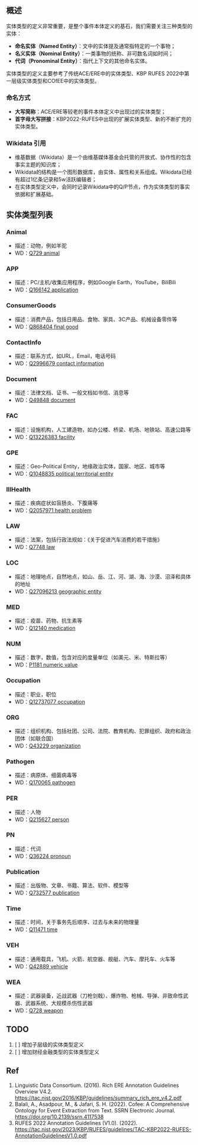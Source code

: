 ## 概述
实体类型的定义非常重要，是整个事件本体定义的基石，我们需要关注三种类型的实体：
- **命名实体（Named Entity）**：文中的实体提及通常指特定的一个事物；
- **名义实体（Nominal Entity）**：一类事物的统称、非可数名词如时间；
- **代词（Pronominal Entity）**：指代上下文的其他命名实体。

实体类型的定义主要参考了传统ACE/ERE中的实体类型、KBP RUFES 2022中第一层级实体类型和COfEE中的实体类型。

### 命名方式
- **大写简称**：ACE/ERE等较老的事件本体定义中出现过的实体类型；
- **首字母大写拼接**：KBP2022-RUFES中出现的扩展实体类型、新的不断扩充的实体类型。

### Wikidata 引用
- 维基数据（Wikidata）是一个由维基媒体基金会托管的开放式、协作性的包含事实主题的知识库；
- Wikidata的结构是一个图形数据库，由实体、属性和关系组成。Wikidata已经有超过1亿条记录和5w活跃编辑者；
- 在实体类型定义中，会同时记录Wikidata中的Q/P节点，作为实体类型的事实依据和扩展基础。

## 实体类型列表

### Animal
- 描述：动物，例如羊驼
- WD：[Q729 animal](https://www.wikidata.org/wiki/Q729)

### APP
- 描述：PC/主机/收集应用程序，例如Google Earth，YouTube，BiliBili
- WD：[Q166142 application](https://www.wikidata.org/wiki/Q166142)

### ConsumerGoods
- 描述：消费产品，包括日用品、食物、家具、3C产品、机械设备零件等
- WD：[Q868404 final good](https://www.wikidata.org/wiki/Q868404)

### ContactInfo
- 描述：联系方式，如URL，Email，电话号码
- WD：[Q2996679 contact information](https://www.wikidata.org/wiki/Q2996679)

### Document
- 描述：法律文档、证书、一般文档如书信、消息等
- WD：[Q49848 document](https://www.wikidata.org/wiki/Q49848)

### FAC
- 描述：设施机构，人工建造物，如办公楼、桥梁、机场、地铁站、高速公路等
- WD：[Q13226383 facility](https://www.wikidata.org/wiki/Q13226383)

### GPE
- 描述：Geo-Political Entity，地缘政治实体，国家、地区、城市等
- WD：[Q1048835 political territorial entity](https://www.wikidata.org/wiki/Q1048835)

### IllHealth
- 描述：疾病症状如盲肠炎、下腹痛等
- WD：[Q2057971 health problem](https://www.wikidata.org/wiki/Q2057971)

### LAW
- 描述：法案，包括行政法规如：《关于促进汽车消费的若干措施》
- WD：[Q7748 law](https://www.wikidata.org/wiki/Q7748)

### LOC
- 描述：地理地点，自然地点，如山、岳、江、河、湖、海、沙漠、沼泽和具体的地址
- WD：[Q27096213 geographic entity](https://www.wikidata.org/wiki/Q27096213)

### MED
- 描述：疫苗、药物、抗生素等
- WD：[Q12140 medication](https://www.wikidata.org/wiki/Q12140)

### NUM
- 描述：数字，数值，包含对应的度量单位（如美元、米、特斯拉等）
- WD：[P1181 numeric value](https://www.wikidata.org/wiki/P1181)

### Occupation
- 描述：职业，职位
- WD：[Q12737077 occupation](https://www.wikidata.org/wiki/Q12737077)

### ORG
- 描述：组织机构、包括社团、公司、法院、教育机构、犯罪组织、政府和政治团体（如联合国）
- WD：[Q43229 organization](https://www.wikidata.org/wiki/Q43229)

### Pathogen
- 描述：病原体、细菌病毒等
- WD：[Q170065 pathogen](https://www.wikidata.org/wiki/Q170065)

### PER
- 描述：人物
- WD：[Q215627 person](https://www.wikidata.org/wiki/Q215627)

### PN
- 描述：代词
- WD：[Q36224 pronoun](https://www.wikidata.org/wiki/Q36224)

### Publication
- 描述：出版物、文章、书籍、算法、软件、模型等
- WD：[Q732577 publication](https://www.wikidata.org/wiki/Q732577)

### Time
- 描述：时间，关于事务先后顺序、过去与未来的物理量
- WD：[Q11471 time](https://www.wikidata.org/wiki/Q11471)

### VEH
- 描述：通用载具，飞机、火箭、航空器、舰艇、汽车、摩托车、火车等
- WD：[Q42889 vehicle](https://www.wikidata.org/wiki/Q42889)

### WEA
- 描述：武器装备，近战武器（刀枪剑戟）、爆炸物、枪械、导弹、非致命性武器、武器系统、大规模杀伤性武器
- WD：[Q728 weapon](https://www.wikidata.org/wiki/Q728)

## TODO
1. [ ] 增加子层级的实体类型定义
2. [ ] 增加财经金融类型的实体类型定义

## Ref
1. Linguistic Data Consortium. (2016). Rich ERE Annotation Guidelines Overview V4.2. https://tac.nist.gov/2016/KBP/guidelines/summary_rich_ere_v4.2.pdf
2. Balali, A., Asadpour, M., & Jafari, S. H. (2022). Cofee: A Comprehensive Ontology for Event Extraction from Text. SSRN Electronic Journal. https://doi.org/10.2139/ssrn.4117538
3. RUFES 2022 Annotation Guidelines (V1.0). (2022). https://tac.nist.gov/2023/KBP/RUFES/guidelines/TAC-KBP2022-RUFES-AnnotationGuidelinesV1.0.pdf
